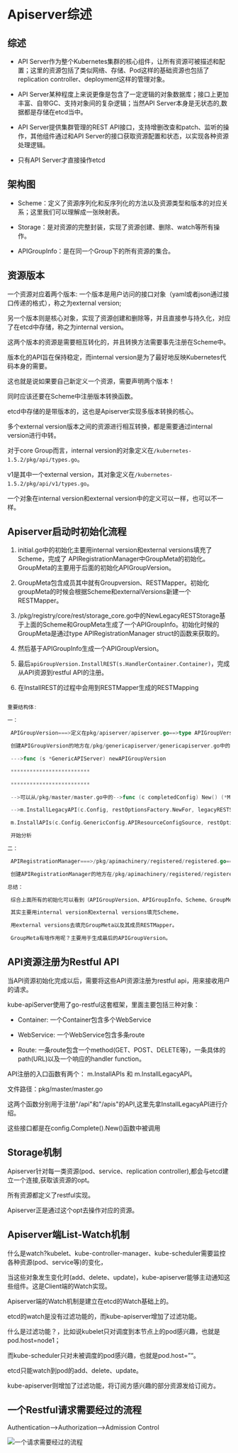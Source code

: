 # Apiserver综述

## 综述

- API Server作为整个Kubernetes集群的核心组件，让所有资源可被描述和配置；这里的资源包括了类似网络、存储、Pod这样的基础资源也包括了replication controller、deployment这样的管理对象。

- API Server某种程度上来说更像是包含了一定逻辑的对象数据库；接口上更加丰富、自带GC、支持对象间的复杂逻辑；当然API Server本身是无状态的,数据都是存储在etcd当中。

- API Server提供集群管理的REST API接口，支持增删改查和patch、监听的操作，其他组件通过和API Server的接口获取资源配置和状态，以实现各种资源处理逻辑。

- 只有API Server才直接操作etcd

## 架构图


- Scheme：定义了资源序列化和反序列化的方法以及资源类型和版本的对应关系；这里我们可以理解成一张映射表。

- Storage：是对资源的完整封装，实现了资源创建、删除、watch等所有操作。

- APIGroupInfo：是在同一个Group下的所有资源的集合。

## 资源版本

一个资源对应着两个版本: 一个版本是用户访问的接口对象（yaml或者json通过接口传递的格式），称之为external version;

另一个版本则是核心对象，实现了资源创建和删除等，并且直接参与持久化，对应了在etcd中存储，称之为internal version。

这两个版本的资源是需要相互转化的，并且转换方法需要事先注册在Scheme中。

版本化的API旨在保持稳定，而internal version是为了最好地反映Kubernetes代码本身的需要。

这也就是说如果要自己新定义一个资源，需要声明两个版本！

同时应该还要在Scheme中注册版本转换函数。

etcd中存储的是带版本的，这也是Apiserver实现多版本转换的核心。

多个external version版本之间的资源进行相互转换，都是需要通过internal version进行中转。

对于core Group而言，internal version的对象定义在`/kubernetes-1.5.2/pkg/api/types.go`。

v1是其中一个external version，其对象定义在`/kubernetes-1.5.2/pkg/api/v1/types.go`。

一个对象在internal version和external version中的定义可以一样，也可以不一样。

## Apiserver启动时初始化流程

1. initial.go中的初始化主要用internal version和external versions填充了Scheme，完成了 APIRegistrationManager中GroupMeta的初始化。GroupMeta的主要用于后面的初始化APIGroupVersion。

2. GroupMeta包含成员其中就有Groupversion、RESTMapper。初始化groupMeta的时候会根据Scheme和externalVersions新建一个RESTMapper。

3. /pkg/registry/core/rest/storage_core.go中的NewLegacyRESTStorage基于上面的Scheme和GroupMeta生成了一个APIGroupInfo。初始化时候的GroupMeta是通过type APIRegistrationManager struct的函数来获取的。

4. 然后基于APIGroupInfo生成一个APIGroupVersion。

5. 最后`apiGroupVersion.InstallREST(s.HandlerContainer.Container)`，完成从API资源到restful API的注册。

6. 在InstallREST的过程中会用到RESTMapper生成的RESTMapping

```go

重要结构体:

一：

 APIGroupVersion===>定义在pkg/apiserver/apiserver.go==>type APIGroupVersion struct

 创建APIGroupVersion的地方在/pkg/genericapiserver/genericapiserver.go中的

 --->func (s *GenericAPIServer) newAPIGroupVersion

 *************************

 *************************

 -->可以从/pkg/master/master.go中的-->func (c completedConfig) New() (*Master, error)中的

 -->m.InstallLegacyAPI(c.Config, restOptionsFactory.NewFor, legacyRESTStorageProvider) 和

 m.InstallAPIs(c.Config.GenericConfig.APIResourceConfigSource, restOptionsFactory.NewFor, restStorageProviders...)

 开始分析

二：

 APIRegistrationManager===>/pkg/apimachinery/registered/registered.go==>type APIRegistrationManager struct

 创建APIRegistrationManager的地方在/pkg/apimachinery/registered/registered.go中

总结：

 综合上面所有的初始化可以看到（APIGroupVersion、APIGroupInfo、Scheme、GroupMeta、RESTMapper、APIRegistrationManager），

 其实主要用internal version和external versions填充Scheme，

 用external versions去填充GroupMeta以及其成员RESTMapper。

 GroupMeta有啥作用呢？主要用于生成最后的APIGroupVersion。

```

## API资源注册为Restful API

当API资源初始化完成以后，需要将这些API资源注册为restful api，用来接收用户的请求。

kube-apiServer使用了go-restful这套框架，里面主要包括三种对象：

- Container: 一个Container包含多个WebService

- WebService: 一个WebService包含多条route

- Route: 一条route包含一个method(GET、POST、DELETE等)，一条具体的path(URL)以及一个响应的handler function。

API注册的入口函数有两个： m.InstallAPIs 和 m.InstallLegacyAPI。

文件路径：pkg/master/master.go

这两个函数分别用于注册"/api"和"/apis"的API,这里先拿InstallLegacyAPI进行介绍。

这些接口都是在config.Complete().New()函数中被调用

## Storage机制

Apiserver针对每一类资源(pod、service、replication controller),都会与etcd建立一个连接,获取该资源的opt。

所有资源都定义了restful实现。

Apiserver正是通过这个opt去操作对应的资源。

## Apiserver端List-Watch机制

什么是watch?kubelet、kube-controller-manager、kube-scheduler需要监控各种资源(pod、service等)的变化，

当这些对象发生变化时(add、delete、update)，kube-apiserver能够主动通知这些组件。这是Client端的Watch实现。

Apiserver端的Watch机制是建立在etcd的Watch基础上的。

etcd的watch是没有过滤功能的，而kube-apiserver增加了过滤功能。

什么是过滤功能？，比如说kubelet只对调度到本节点上的pod感兴趣，也就是pod.host=node1；

而kube-scheduler只对未被调度的pod感兴趣，也就是pod.host=”“。

etcd只能watch到pod的add、delete、update。

kube-apiserver则增加了过滤功能，将订阅方感兴趣的部分资源发给订阅方。

## 一个Restful请求需要经过的流程

Authentication-->Authorization-->Admission Control

![一个请求需要经过的流程](https://github.com/Kevin-fqh/learning-k8s-source-code/blob/master/images/access-control-overview.jpg)
